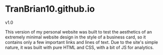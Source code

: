 # TranBrian10.github.io

v1.0

This version of my personal website was built to test the aesthetics of an extremely minimal website design in the style of a business card, so it contains only a few important links and lines of text. Due to the site's simple nature, it was built with pure HTML and CSS, with a bit of JS for analytics.

